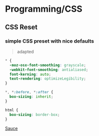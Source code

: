 # Programming/CSS

## CSS Reset

### simple CSS preset with nice defaults
> adapted

```css
* {
  -moz-osx-font-smoothing: grayscale;
  -webkit-font-smoothing: antialiased;
  font-kerning: auto;
  text-rendering: optimizeLegibility;
}

*, *:before, *:after {
  box-sizing: inherit;
}

html {
  box-sizing: border-box;
}
```

[Sauce](https://www.reddit.com/r/web_design/comments/7pkl5g/simple_css_preset_with_nice_defaults/)
